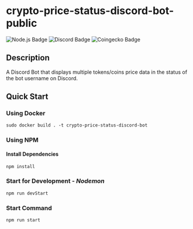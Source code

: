 # crypto-price-status-discord-bot-public

![Node.js Badge](https://img.shields.io/badge/JavaScript-Node.js-green) ![Discord Badge](https://img.shields.io/badge/Discord-green) ![Coingecko Badge](https://img.shields.io/badge/Coingecko-yellow)

## Description

A Discord Bot that displays multiple tokens/coins price data in the status of the bot username on Discord.

## Quick Start

### Using Docker
```
sudo docker build . -t crypto-price-status-discord-bot
```

### Using NPM

#### Install Dependencies
```
npm install
```

### Start for Development - _Nodemon_
```
npm run devStart 
```

### Start Command
```
npm run start
```